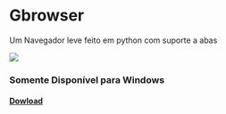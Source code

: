 # Gbrowser
Um Navegador leve feito em python com suporte a abas

<img src="https://raw.githubusercontent.com/Gaiote/Gbrowser/main/Gbrowser-icon.ico">

<h3>Somente Disponível para Windows</h3>


<a href="https://gbrowser.netlify.app/"><h4>Dowload</h4></a>
